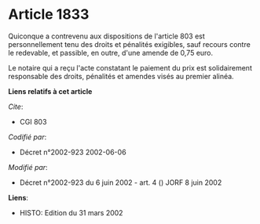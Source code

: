 # Article 1833

Quiconque a contrevenu aux dispositions de l'article 803 est personnellement tenu des droits et pénalités exigibles, sauf
recours contre le redevable, et passible, en outre, d'une amende de 0,75 euro.

Le notaire qui a reçu l'acte constatant le paiement du prix est solidairement responsable des droits, pénalités et amendes
visés au premier alinéa.

**Liens relatifs à cet article**

_Cite_:

  - CGI 803

_Codifié par_:

  - Décret n°2002-923 2002-06-06

_Modifié par_:

  - Décret n°2002-923 du 6 juin 2002 - art. 4 () JORF 8 juin 2002

**Liens**:

  - HISTO: Edition du 31 mars 2002

